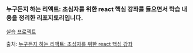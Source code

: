### 누구든지 하는 리액트: 초심자를 위한 react 핵심 강좌를 들으면서 학습 내용을 정리한 리포지토리입니다.

[실습 프로젝트](https://62665c39cc0e575d1f4f63a7--lively-lily-b5b909.netlify.app/)

출처: [누구든지 하는 리액트: 초심자를 위한 react 핵심 강좌](https://www.inflearn.com/course/react-velopert)
